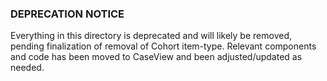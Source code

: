 ### DEPRECATION NOTICE

Everything in this directory is deprecated and will likely be removed, pending finalization of removal of Cohort item-type.
Relevant components and code has been moved to CaseView and been adjusted/updated as needed.
